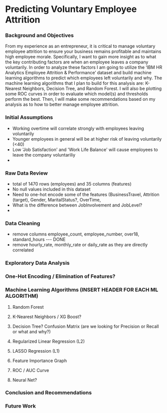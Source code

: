 # Predicting Voluntary Employee Attrition 

### Background and Objectives

From my experience as an entrepreneur, it is critical to manage voluntary employee attrition to ensure your business remains profitable and maintains high employee morale. Specifically, I want to gain more insight as to what the key contributing factors are when an employee leaves a company voluntarily. In order to analyze these factors I am going to utilize the ‘IBM HR Analytics Employee Attrition & Performance’ dataset and build machine learning algorithms to predict which employees left voluntarily and why. The machine learning algorithms that I plan to build for this analysis are: K-Nearest Neighbors, Decision Tree, and Random Forest. I will also be plotting some ROC curves in order to evaluate which model(s) and thresholds perform the best. Then, I will make some recommendations based on my analysis as to how to better manage employee attrition. 

### Initial Assumptions
* Working overtime will correlate strongly with employees leaving voluntarily
* Younger employees in general will be at higher risk of leaving voluntarily (<40)
* Low 'Job Satisfaction' and 'Work Life Balance' will cause employees to leave the company voluntariliy
* 

### Raw Data Review
* total of 1470 rows (employees) and 35 columns (features)
* No null values included in this dataset
* Need to one-hot encode some of the features (BusinessTravel, Attrition (target), Gender, MaritalStatus?, OverTime, 
* What is the difference between JobInvolvement and JobLevel? 
* 

### Data Cleaning
* remove columns employee_count, employee_number, over18, standard_hours --- DONE
* remove hourly_rate, monthly_rate or daily_rate as they are directly correlated

### Exploratory Data Analysis

### One-Hot Encoding / Elimination of Features?

### Machine Learning Algorithms (INSERT HEADER FOR EACH ML ALGORITHM)

1) Random Forest

2) K-Nearest Neighbors / XG Boost?

3) Decision Tree? Confusion Matrix (are we looking for Precision or Recall or what and why?)

4) Regularized Linear Regression (L2) 

5) LASSO Regression (L1) 

6) Feature Importance Graph

7) ROC / AUC Curve

8) Neural Net?


### Conclusion and Recommendations

### Future Work
